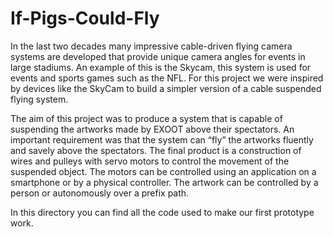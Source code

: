 # If-Pigs-Could-Fly
In the last two decades many impressive cable-driven flying camera systems are developed that provide unique camera angles for events in large stadiums. An example of this is the Skycam, this system is used for events and sports games such as the NFL. For this project we were inspired by devices like the SkyCam to build a simpler version of a cable suspended flying system.
  
The aim of this project was to produce a system that is capable of suspending the artworks made by EXOOT above their spectators. An important requirement was that the system can “fly” the artworks fluently and savely above the spectators. The final product is a construction of wires and pulleys with servo motors to control the movement of the suspended object. The motors can be controlled using an application on a smartphone or by a physical controller. The artwork can be controlled by a person or autonomously over a prefix path.

In this directory you can find all the code used to make our first prototype work.
